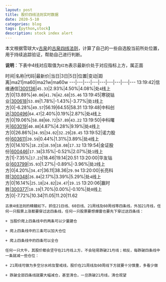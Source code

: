 ```yaml
---
layout: post
title: 股价四线法则实时数据
date: 2020-5-10
categories: blog
tags: [python,stock]
description: stock index alert
---
```



本文根据雪球大v[古泉](https://xueqiu.com/u/7148646888)的[古泉四线法则](https://xueqiu.com/7148646888/130498192)，计算了自己的一些自选股当前所处位置，用于持续追踪验证，帮助自己进行判断。

**说明**：下表中4线对应取值为`红色`表示最新价处于对应指标上方，属正面

时间|名称|代码|最新价|当日|3日|5日|位置|变动|距离|ma21|ma60|ma21w|ma60w
---|---|---|---|---|---|---|---|---
13:19:42|信维通信|[300136](https://xueqiu.com/S/SZ300136)|`45.33`|2.93%|4.50%|4.08%|处`4`线上方|0|13.89%|`40.06`|`41.76`|`42.68`|`35.46`
13:19:45|寒锐钴业|[300618](https://xueqiu.com/S/SZ300618)|`53.09`|1.78%|-1.43%|-3.77%|处`1`线上方|0|-6.28%|`49.57`|56.19|64.55|58.31
13:19:48|中科创达|[300496](https://xueqiu.com/S/SZ300496)|`64.47`|2.40%|0.19%|2.87%|处`4`线上方|0|19.06%|`58.88`|`60.72`|`57.89`|`43.22`
13:19:50|中科曙光|[603019](https://xueqiu.com/S/SH603019)|`40.88`|4.87%|4.28%|9.19%|处`4`线上方|0|26.86%|`34.95`|`34.02`|`32.29`|`28.45`
13:19:52|诺力股份|[603611](https://xueqiu.com/S/SH603611)|`20.59`|0.44%|1.31%|3.89%|处`4`线上方|0|14.10%|`18.23`|`18.59`|`18.08`|`17.32`
13:19:54|金证股份|[600446](https://xueqiu.com/S/SH600446)|`17.38`|3.15%|-0.52%|2.07%|处`1`线上方|1|-7.35%|`17.23`|18.46|19.14|20.51
13:20:00|华友钴业|[603799](https://xueqiu.com/S/SH603799)|`35.93`|1.27%|-0.89%|-3.96%|处`2`线上方|0|4.20%|`34.47`|36.11|38.36|`29.94`
13:20:00|长亮科技|[300348](https://xueqiu.com/S/SZ300348)|`26.84`|2.17%|3.39%|5.29%|处`4`线上方|0|16.14%|`25.18`|`24.82`|`24.47`|`19.15`
13:20:06|赢时胜|[300377](https://xueqiu.com/S/SZ300377)|`10.19`|1.70%|0.00%|-0.10%|处`0`线上方|0|-7.72%|10.34|11.05|11.20|11.62

```
古泉4线法则的精髓如下。抓住21日线、60日线、21周线及60周线等四条线，外加21月线，任何一只股票上涨都要穿过这四条线，任何一只股票要想爆雷也要先下穿过这四条线：

+ 当股价爬上四条线中的两条可以少量建仓

+ 爬上四条线中的三条可以加大仓位

+ 爬上四条线中的四条可以全仓

任何一只大牛，其股价都会坚守在21月线上方，不会轻易跌破21月线；相反，每跌破四条线中一条就减一些仓位：

+ 21周线可做为多空分水岭及警戒线，股价在21周线及60周线下方就要十分慎重，多看少做

+ 跌破全部四条线就要大幅减仓，甚至清仓，一旦跌破21月线，清仓观望
```